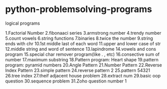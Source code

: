 # python-problemsolving-programs
logical programs

1.Factorial Number
2.fibonaaci series
3.armstrong number
4.trendy number
5.count vowels
6.string functions
7.binaries
8.twice the number
9.string ends with chr
10.1st middle last of each word
11.upper and lower case of str
12.middle string and word of sentence
13.lapindrome
14.vowels and cons program
15.special char remover program(like  . , etc)
16.consective sum of number
17.maximum substring
18.Pattern program: Heart shape
19.pattern program: pyramid numbers 
20.Angle Pattern
21.Number Pattern
22.Reverse Index Pattern
23.simple pattern
24.reverse pattern 2
25.pattern 54321
26.tree index
27.theif adjacent house problem
28.extract num
29.basic oop question
30.sequence problem
31.Zoho question number 1

